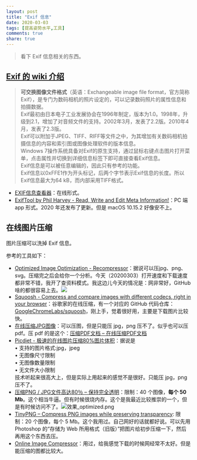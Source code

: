 ```yaml
---
layout: post
title: "Exif 信息"
date: 2020-03-03
tags: [提高姿势水平,工具]
comments: true
share: true
---
```


> 看下 Exif 信息相关的东西。

## [Exif 的 wiki 介绍](https://zh.wikipedia.org/wiki/EXIF)

> **可交换图像文件格式**（英语：Exchangeable image file format，官方简称Exif），是专门为数码相机的照片设定的，可以记录数码照片的属性信息和拍摄数据。<br/>Exif最初由日本电子工业发展协会在1996年制定，版本为1.0。1998年，升级到2.1，增加了对音频文件的支持。2002年3月，发表了2.2版。2010年4月，发表了2.3版。<br/>Exif可以附加于JPEG、TIFF、RIFF等文件之中，为其增加有关数码相机拍摄信息的内容和索引图或图像处理软件的版本信息。<br/>Windows 7操作系统具备对Exif的原生支持，通过鼠标右键点击图片打开菜单，点击属性并切换到详细信息标签下即可直接查看Exif信息。<br/>Exif信息是可以被任意编辑的，因此只有参考的功能。<br/>Exif信息以0xFFE1作为开头标记，后两个字节表示Exif信息的长度。所以Exif信息最大为64 kB，而内部采用TIFF格式。

* [EXIF信息查看器](https://exif.tuchong.com)：在线形式。
* [ExifTool by Phil Harvey - Read, Write and Edit Meta Information!](https://exiftool.org/)：PC 端 app 形式。2020 年还发布了更新。但是 macOS 10.15.2 好像安不上。

## 在线图片压缩

图片压缩可以洗掉 Exif 信息。

参考的工具如下：

* [Optimized Image Optimization - Recompressor](https://recompressor.com/)：据说可以压jpg、png、svg。压缩完之后会给你一个分析。今天（20200303）打开速度和下载速度都非常不错，我开了查资料模式。我这边儿今天的情况是：网非常好，GitHub 啥的都很容易上去。![](https://i.loli.net/2020/03/03/Zh3easrQnop5Ltk.png)
* [Squoosh - Compress and compare images with different codecs, right in your browser](https://squoosh.app)：谷歌家的在线压缩，有一个对应的 GitHub 代码仓库：[GoogleChromeLabs/squoosh](https://github.com/GoogleChromeLabs/squoosh)，刚上手，觉着很好用，主要是下载图片比较快。
* [在线压缩JPG图像](https://compressjpeg.com/zh/)：可以压图，但是只能压 jpg，png 压不了。似乎也可以压 pdf。压 pdf 的是这个：[压缩PDF文档 – 在线压缩PDF文档](https://shrinkpdf.com/zh/)
* [Picdiet - 极速的在线图片压缩80%图片体积](https://www.picdiet.com/zh-cn)：据说是<br/>• 支持的图片格式:jpg，jpeg<br/>• 无图像尺寸限制<br/>• 无图像数量限制<br/>• 无文件大小限制<br/>技术听起来很高大上，但是实际上用起来的感觉不是很好。只能压 jpg，png 压不了。
* [压缩PNG / JPG文件高达80％ &#8211; 保持完全透明](https://www.websiteplanet.com/zh-hans/webtools/imagecompressor/)：限制：40 个图像，**每个 50 Mb**。这个相当牛逼。但有时候很烧内存。这个是我最近比较推崇的一个，但是有时候访问不了。![效果_optimized.png](https://i.loli.net/2020/01/21/5fZ3EOSbC2tgMh8.png)
* [TinyPNG – Compress PNG images while preserving transparency](https://tinypng.com/): 限制：20 个图像，每个 5 Mb。这个我用过。自己网好的话就都好说。可以先用 Photoshop 的“存储为 Web 所用格式（旧版）”把图片给初步压缩一下，然后再用这个东西去压。
* [Online Image Сompressor](https://imagecompressor.com/)：用过，给我感觉下载的时候网经常不太好。但是能压缩的图都比较大。